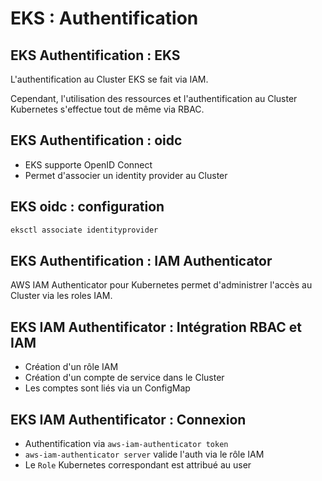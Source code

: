 # EKS : Authentification

## EKS Authentification : EKS

L'authentification au Cluster EKS se fait via IAM.

Cependant, l'utilisation des ressources et l'authentification au Cluster Kubernetes
s'effectue tout de même via RBAC.

## EKS Authentification : oidc

- EKS supporte OpenID Connect
- Permet d'associer un identity provider au Cluster

## EKS oidc : configuration

```bash
eksctl associate identityprovider
```

## EKS Authentification : IAM Authenticator

AWS IAM Authenticator pour Kubernetes permet d'administrer
l'accès au Cluster via les roles IAM.

## EKS IAM Authentificator : Intégration RBAC et IAM

- Création d'un rôle IAM
- Création d'un compte de service dans le Cluster
- Les comptes sont liés via un ConfigMap

## EKS IAM Authentificator : Connexion

- Authentification via `aws-iam-authenticator token`
- `aws-iam-authenticator server` valide l'auth via le rôle IAM
- Le `Role` Kubernetes correspondant est attribué au user

